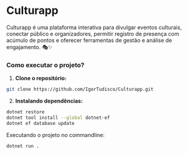 # Culturapp
Culturapp é uma plataforma interativa para divulgar eventos culturais, conectar público e organizadores, permitir registro de presença com acúmulo de pontos e oferecer ferramentas de gestão e análise de engajamento. 🎭✨

### Como executar o projeto?
1. **Clone o repositório:**
```bash
git clone https://github.com/IgorTudisco/Culturapp.git
```

2. **Instalando dependências:**

```bash
dotnet restore 
dotnet tool install --global dotnet-ef
dotnet ef database update
```

Executando o projeto no commandline:
```bash
dotnet run .
```

